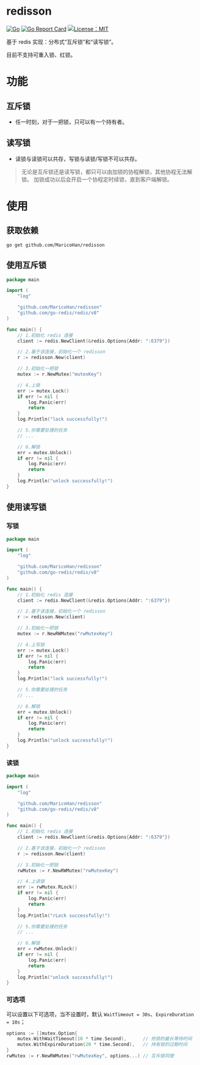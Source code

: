 # redisson

[![Go](https://github.com/MaricoHan/redisson/actions/workflows/go.yml/badge.svg)](https://github.com/MaricoHan/redisson/actions/workflows/go.yml)
[![Go Report Card](https://goreportcard.com/badge/github.com/MaricoHan/redisson)](https://goreportcard.com/report/github.com/MaricoHan/redisson)
[![License：MIT](https://img.shields.io/github/license/MaricoHan/redisson)](https://github.com/MaricoHan/redisson/blob/master/LICENSE)

基于 redis 实现：分布式“互斥锁”和“读写锁”。

目前不支持可重入锁、红锁。

# 功能

## 互斥锁

* 任一时刻，对于一把锁，只可以有一个持有者。

## 读写锁

* 读锁与读锁可以共存，写锁与读锁/写锁不可以共存。

> 无论是互斥锁还是读写锁，都只可以由加锁的协程解锁，其他协程无法解锁。
> 加锁成功以后会开启一个协程定时续锁，直到客户端解锁。

# 使用

## 获取依赖

```shell
go get github.com/MaricoHan/redisson
```

## 使用互斥锁

```go
package main

import (
	"log"

	"github.com/MaricoHan/redisson"
	"github.com/go-redis/redis/v8"
)

func main() {
	// 1.初始化 redis 连接
	client := redis.NewClient(&redis.Options{Addr: ":6379"})

	// 2.基于该连接，初始化一个 redisson
	r := redisson.New(client)

	// 3.初始化一把锁
	mutex := r.NewMutex("mutexKey")

	// 4.上锁
	err := mutex.Lock()
	if err != nil {
		log.Panic(err)
		return
	}
	log.Println("lock successfully!")

	// 5.你需要处理的任务
	// ...

	// 6.解锁
	err = mutex.Unlock()
	if err != nil {
		log.Panic(err)
		return
	}
	log.Println("unlock successfully!")
}
```

## 使用读写锁

### 写锁

```go
package main

import (
	"log"

	"github.com/MaricoHan/redisson"
	"github.com/go-redis/redis/v8"
)

func main() {
	// 1.初始化 redis 连接
	client := redis.NewClient(&redis.Options{Addr: ":6379"})

	// 2.基于该连接，初始化一个 redisson
	r := redisson.New(client)

	// 3.初始化一把锁
	mutex := r.NewRWMutex("rwMutexKey")

	// 4.上写锁
	err := mutex.Lock()
	if err != nil {
		log.Panic(err)
		return
	}
	log.Println("lock successfully!")

	// 5.你需要处理的任务
	// ...

	// 6.解锁
	err = mutex.Unlock()
	if err != nil {
		log.Panic(err)
		return
	}
	log.Println("unlock successfully!")
}
```

### 读锁

```go
package main

import (
	"log"

	"github.com/MaricoHan/redisson"
	"github.com/go-redis/redis/v8"
)

func main() {
	// 1.初始化 redis 连接
	client := redis.NewClient(&redis.Options{Addr: ":6379"})

	// 2.基于该连接，初始化一个 redisson
	r := redisson.New(client)

	// 3.初始化一把锁
	rwMutex := r.NewRWMutex("rwMutexKey")

	// 4.上读锁
	err := rwMutex.RLock()
	if err != nil {
		log.Panic(err)
		return
	}
	log.Println("rLock successfully!")

	// 5.你需要处理的任务
	// ...

	// 6.解锁
	err = rwMutex.Unlock()
	if err != nil {
		log.Panic(err)
		return
	}
	log.Println("unlock successfully!")
}
```

### 可选项

可以设置以下可选项，当不设置时，默认 `WaitTimeout = 30s`、`ExpireDuration = 10s`；

```go
options := []mutex.Option{
    mutex.WithWaitTimeout(10 * time.Second),      // 抢锁的最长等待时间
    mutex.WithExpireDuration(20 * time.Second),   // 持有锁的过期时间
}
rwMutex := r.NewRWMutex("rwMutexKey", options...) // 互斥锁同理
```
